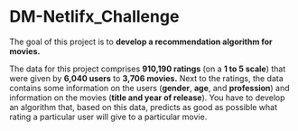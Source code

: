# DM-Netlifx_Challenge
The goal of this project is to **develop a recommendation algorithm for movies.**

The data for this project comprises **910,190 ratings** (on a **1 to 5 scale**) that were given by **6,040 users** to **3,706 movies.** Next to the ratings, the data contains some information on the users (**gender**, **age**, and **profession**) and information on the movies (**title and year of release**). You have to develop an algorithm that, based on this data, predicts as good as possible what rating a particular user will give to a particular movie.
